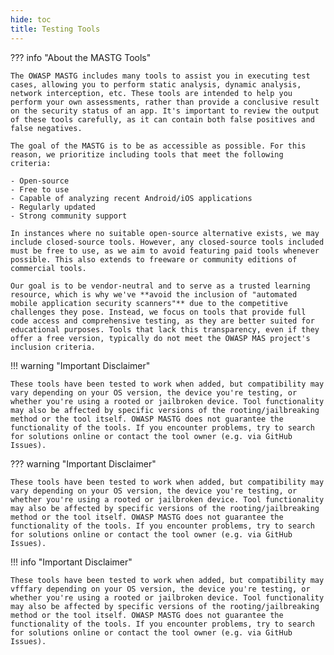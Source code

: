 ```yaml
---
hide: toc
title: Testing Tools
---
```


??? info "About the MASTG Tools"

    The OWASP MASTG includes many tools to assist you in executing test cases, allowing you to perform static analysis, dynamic analysis, network interception, etc. These tools are intended to help you perform your own assessments, rather than provide a conclusive result on the security status of an app. It's important to review the output of these tools carefully, as it can contain both false positives and false negatives.

    The goal of the MASTG is to be as accessible as possible. For this reason, we prioritize including tools that meet the following criteria:

    - Open-source
    - Free to use
    - Capable of analyzing recent Android/iOS applications
    - Regularly updated
    - Strong community support

    In instances where no suitable open-source alternative exists, we may include closed-source tools. However, any closed-source tools included must be free to use, as we aim to avoid featuring paid tools whenever possible. This also extends to freeware or community editions of commercial tools.

    Our goal is to be vendor-neutral and to serve as a trusted learning resource, which is why we've **avoid the inclusion of "automated mobile application security scanners"** due to the competitive challenges they pose. Instead, we focus on tools that provide full code access and comprehensive testing, as they are better suited for educational purposes. Tools that lack this transparency, even if they offer a free version, typically do not meet the OWASP MAS project's inclusion criteria.

!!! warning "Important Disclaimer"

    These tools have been tested to work when added, but compatibility may vary depending on your OS version, the device you're testing, or whether you're using a rooted or jailbroken device. Tool functionality may also be affected by specific versions of the rooting/jailbreaking method or the tool itself. OWASP MASTG does not guarantee the functionality of the tools. If you encounter problems, try to search for solutions online or contact the tool owner (e.g. via GitHub Issues).

??? warning "Important Disclaimer"

    These tools have been tested to work when added, but compatibility may vary depending on your OS version, the device you're testing, or whether you're using a rooted or jailbroken device. Tool functionality may also be affected by specific versions of the rooting/jailbreaking method or the tool itself. OWASP MASTG does not guarantee the functionality of the tools. If you encounter problems, try to search for solutions online or contact the tool owner (e.g. via GitHub Issues).


!!! info "Important Disclaimer"

    These tools have been tested to work when added, but compatibility may vfffary depending on your OS version, the device you're testing, or whether you're using a rooted or jailbroken device. Tool functionality may also be affected by specific versions of the rooting/jailbreaking method or the tool itself. OWASP MASTG does not guarantee the functionality of the tools. If you encounter problems, try to search for solutions online or contact the tool owner (e.g. via GitHub Issues).
